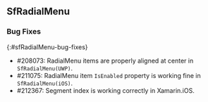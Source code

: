 ## SfRadialMenu

### Bug Fixes
{:#sfRadialMenu-bug-fixes}

* \#208073: RadialMenu items are properly aligned at center in `SfRadialMenu(UWP)`.
* \#211075: RadialMenu item `IsEnabled` property is working fine in  `SfRadialMenu(iOS)`.
* \#212367: Segment index is working correctly in Xamarin.iOS.